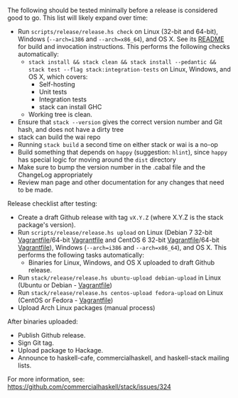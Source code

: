 The following should be tested minimally before a release is considered good
to go. This list will likely expand over time:

* Run `scripts/release/release.hs check` on Linux (32-bit and 64-bit), Windows (`--arch=i386` and `--arch=x86_64`), and OS X. See its
  [README](https://github.com/commercialhaskell/stack/blob/master/scripts/release/README.md) for build and invocation instructions.
  This performs the following checks automatically:
    * `stack install && stack clean && stack install --pedantic && stack test --flag stack:integration-tests` on Linux, Windows, and OS X, which covers:
        * Self-hosting
        * Unit tests
        * Integration tests
        * stack can install GHC
    * Working tree is clean.
* Ensure that `stack --version` gives the correct version number and Git hash, and does not have a dirty tree
* stack can build the wai repo
* Running `stack build` a second time on either stack or wai is a no-op
* Build something that depends on `happy` (suggestion: `hlint`), since `happy` has special logic for moving around the `dist` directory
* Make sure to bump the version number in the .cabal file and the ChangeLog appropriately
* Review man page and other documentation for any changes that need to be made.

Release checklist after testing:

* Create a draft Github release with tag `vX.Y.Z` (where X.Y.Z is the stack package's version).
* Run `scripts/release/release.hs upload` on Linux (Debian 7 32-bit [Vagrantfile](https://github.com/commercialhaskell/stack/tree/master/etc/vagrant/debian-7-i386)/64-bit [Vagrantfile](https://github.com/commercialhaskell/stack/tree/master/etc/vagrant/debian-7-amd64) and CentOS 6 32-bit [Vagrantfile](https://github.com/commercialhaskell/stack/tree/master/etc/vagrant/centos-6-i386)/64-bit [Vagrantfile](centos-6-x86_64)), Windows (`--arch=i386` and `--arch=x86_64`), and OS X.  This performs the following tasks automatically:
    * Binaries for Linux, Windows, and OS X uploaded to draft Github release.
* Run `stack/release/release.hs ubuntu-upload debian-upload` in Linux (Ubuntu or Debian - [Vagrantfile](https://github.com/commercialhaskell/stack/tree/master/etc/vagrant/debian-7-amd64))
* Run `stack/release/release.hs centos-upload fedora-upload` on Linux (CentOS or Fedora - [Vagrantfile](https://github.com/commercialhaskell/stack/tree/master/etc/vagrant/centos-7-x86_64))
* Upload Arch Linux packages (manual process)

After binaries uploaded:

* Publish Github release.
* Sign Git tag.
* Upload package to Hackage.
* Announce to haskell-cafe, commercialhaskell, and haskell-stack mailing lists.

For more information, see: https://github.com/commercialhaskell/stack/issues/324
